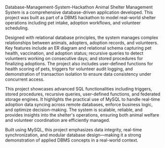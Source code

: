 Database-Management-System-Hackathon
Animal Shelter Management System is a comprehensive database-driven application developed. This project was built as part of a DBMS hackathon to model real-world shelter operations including pet intake, adoption workflows, and volunteer scheduling.

Designed with relational database principles, the system manages complex relationships between animals, adopters, adoption records, and volunteers. Key features include an ER diagram and relational schema capturing pet health, vaccination, and adoption status; recursive queries to detect volunteers working on consecutive days; and stored procedures for finalizing adoptions. The project also includes user-defined functions for health scoring of pets, triggers for volunteer audit logging, and demonstration of transaction isolation to ensure data consistency under concurrent access.

This project showcases advanced SQL functionalities including triggers, stored procedures, recursive queries, user-defined functions, and federated storage engines. It highlights the practical use of MySQL to handle real-time adoption data syncing across remote databases, enforce business logic, and optimize decision-making. The system is scalable, reliable, and provides insights into the shelter's operations, ensuring both animal welfare and volunteer coordination are efficiently managed.

Built using MySQL, this project emphasizes data integrity, real-time synchronization, and modular database design—making it a strong demonstration of applied DBMS concepts in a real-world context.
